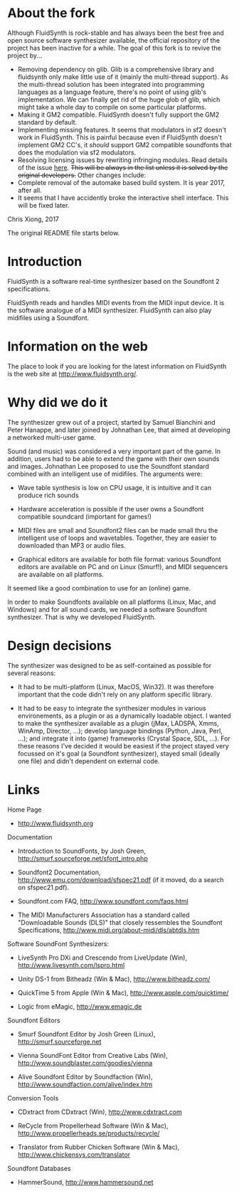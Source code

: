 About the fork
==============
Although FluidSynth is rock-stable and has always been the best
free and open source software synthesizer available, the official
repository of the project has been inactive for a while.
The goal of this fork is to revive the project by...
 - Removing dependency on glib.
   Glib is a comprehensive library and fluidsynth only make
   little use of it (mainly the multi-thread support).
   As the multi-thread solution has been integrated into
   programming languages as a language feature, there's no
   point of using glib's implementation. We can finally get
   rid of the huge glob of glib, which might take a whole day
   to compile on some particular platforms.
 - Making it GM2 compatible.
   FluidSynth doesn't fully support the GM2 standard by default.
 - Implementing missing features.
   It seems that modulators in sf2 doesn't work in FluidSynth.
   This is painful because even if FluidSynth doesn't implement
   GM2 CC's, it _should_ support GM2 compatible soundfonts that
   does the modulation via sf2 modulators.
 - Resolving licensing issues by rewriting infringing modules.
   Read details of the issue [here](https://bugs.debian.org/cgi-bin/bugreport.cgi?bug=859793).
   ~~This will be always in the list unless it is solved by the original developers.~~
Other changes include:
 - Complete removal of the automake based build system.
   It is year 2017, after all.
 - It seems that I have accidently broke the interactive shell interface. This will be fixed later.

Chris Xiong, 2017

The original README file starts below.

Introduction
============

FluidSynth is a software real-time synthesizer based on the
Soundfont 2 specifications.

FluidSynth reads and handles MIDI events from the MIDI input
device. It is the software analogue of a MIDI synthesizer. FluidSynth
can also play midifiles using a Soundfont.


Information on the web
======================

The place to look if you are looking for the latest information on
FluidSynth is the web site at http://www.fluidsynth.org/.


Why did we do it
================

The synthesizer grew out of a project, started by Samuel Bianchini and
Peter Hanappe, and later joined by Johnathan Lee, that aimed at
developing a networked multi-user game.

Sound (and music) was considered a very important part of the game. In
addition, users had to be able to extend the game with their own
sounds and images. Johnathan Lee proposed to use the Soundfont
standard combined with an intelligent use of midifiles. The arguments
were:

- Wave table synthesis is low on CPU usage, it is intuitive and it can
  produce rich sounds

- Hardware acceleration is possible if the user owns a Soundfont
  compatible soundcard (important for games!)

- MIDI files are small and Soundfont2 files can be made small thru the
  intelligent use of loops and wavetables. Together, they are easier to
  downloaded than MP3 or audio files.

- Graphical editors are available for both file format: various
  Soundfont editors are available on PC and on Linux (Smurf!), and
  MIDI sequencers are available on all platforms.

It seemed like a good combination to use for an (online) game. 

In order to make Soundfonts available on all platforms (Linux, Mac,
and Windows) and for all sound cards, we needed a software Soundfont
synthesizer. That is why we developed FluidSynth.



Design decisions
================

The synthesizer was designed to be as self-contained as possible for
several reasons:

- It had to be multi-platform (Linux, MacOS, Win32). It was therefore
  important that the code didn't rely on any platform specific
  library.

- It had to be easy to integrate the synthesizer modules in various
  environements, as a plugin or as a dynamically loadable object. I
  wanted to make the synthesizer available as a plugin (jMax, LADSPA,
  Xmms, WinAmp, Director, ...); develop language bindings (Python,
  Java, Perl, ...); and integrate it into (game) frameworks (Crystal
  Space, SDL, ...). For these reasons I've decided it would be easiest
  if the project stayed very focussed on it's goal (a Soundfont
  synthesizer), stayed small (ideally one file) and didn't dependent
  on external code.


Links
=====

Home Page

- http://www.fluidsynth.org

Documentation

- Introduction to SoundFonts, by Josh Green,
  http://smurf.sourceforge.net/sfont_intro.php

- Soundfont2 Documentation, http://www.emu.com/download/sfspec21.pdf (if
  it moved, do a search on sfspec21.pdf).

- Soundfont.com FAQ, http://www.soundfont.com/faqs.html

- The MIDI Manufacturers Association has a standard called "Downloadable
  Sounds (DLS)" that closely ressembles the Soundfont Specifications,
  http://www.midi.org/about-midi/dls/abtdls.htm


Software SoundFont Synthesizers:

- LiveSynth Pro DXi and Crescendo from LiveUpdate (Win),
http://www.livesynth.com/lspro.html

- Unity DS-1 from Bitheadz (Win & Mac), http://www.bitheadz.com/

- QuickTime 5 from Apple (Win & Mac), http://www.apple.com/quicktime/

- Logic from eMagic, http://www.emagic.de


Soundfont Editors

- Smurf Soundfont Editor by Josh Green (Linux), http://smurf.sourceforge.net

- Vienna SoundFont Editor from Creative Labs (Win),
http://www.soundblaster.com/goodies/vienna

- Alive Soundfont Editor by Soundfaction (Win),
http://www.soundfaction.com/alive/index.htm


Conversion Tools

- CDxtract from CDxtract  (Win), http://www.cdxtract.com

- ReCycle from Propellerhead Software (Win & Mac),
http://www.propellerheads.se/products/recycle/

- Translator from Rubber Chicken Software (Win & Mac),
http://www.chickensys.com/translator


Soundfont Databases

- HammerSound, http://www.hammersound.net

